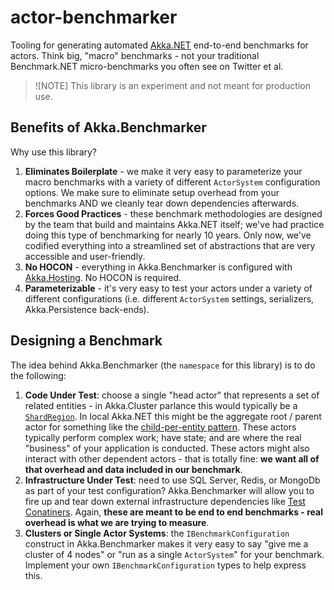 # actor-benchmarker
Tooling for generating automated [Akka.NET](https://getakka.net/) end-to-end benchmarks for actors. Think big, "macro" benchmarks - not your traditional Benchmark.NET micro-benchmarks you often see on Twitter et al.

> ![NOTE]
> This library is an experiment and not meant for production use.

## Benefits of Akka.Benchmarker

Why use this library?

1. **Eliminates Boilerplate** - we make it very easy to parameterize your macro benchmarks with a variety of different `ActorSystem` configuration options. We make sure to eliminate setup overhead from your benchmarks AND we cleanly tear down dependencies afterwards.
2. **Forces Good Practices** - these benchmark methodologies are designed by the team that build and maintains Akka.NET itself; we've had practice doing this type of benchmarking for nearly 10 years. Only now, we've codified everything into a streamlined set of abstractions that are very accessible and user-friendly.
3. **No HOCON** - everything in Akka.Benchmarker is configured with [Akka.Hosting](https://github.com/akkadotnet/Akka.Hosting). No HOCON is required.
4. **Parameterizable** - it's very easy to test your actors under a variety of different configurations (i.e. different `ActorSystem` settings, serializers, Akka.Persistence back-ends).

## Designing a Benchmark

The idea behind Akka.Benchmarker (the `namespace` for this library) is to do the following:

1. **Code Under Test**: choose a single "head actor" that represents a set of related entities - in Akka.Cluster parlance this would typically be a [`ShardRegion`](https://getakka.net/articles/clustering/cluster-sharding.html). In local Akka.NET this might be the aggregate root / parent actor for something like the [child-per-entity pattern](https://petabridge.com/blog/top-akkadotnet-design-patterns/). These actors typically perform complex work; have state; and are where the real "business" of your application is conducted. These actors might also interact with other dependent actors - that is totally fine: **we want all of that overhead and data included in our benchmark**.
2. **Infrastructure Under Test**: need to use SQL Server, Redis, or MongoDb as part of your test configuration? Akka.Benchmarker will allow you to fire up and tear down external infrastructure dependencies like [Test Conatiners](https://testcontainers.com/). Again, **these are meant to be end to end benchmarks - real overhead is what we are trying to measure**.
3. **Clusters or Single Actor Systems**: the `IBenchmarkConfiguration` construct in Akka.Benchmarker makes it very easy to say "give me a cluster of 4 nodes" or "run as a single `ActorSystem`" for your benchmark. Implement your own `IBenchmarkConfiguration` types to help express this.
